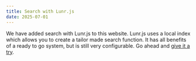 ```yaml
---
title: Search with Lunr.js
date: 2025-07-01
---
```


We have added search with Lunr.js to this website. Lunr.js uses a local index which allows you to create a tailor made search function. It has all benefits of a ready to go system, but is still very configurable. Go ahead and [give it a try](/add-ons/search-lunr/).